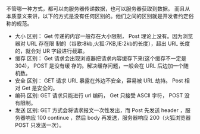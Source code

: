 不管哪一种方式，都可以向服务器传递数据，也可以服务器获取到数据。 而且从本质意义来讲，以下的方式是没有任何区别的。他们之间的区别就是开发者约定俗称的规范。

- 大小 区别： Get 传递的内容一般存在大小限制， Post 理论上没有。因为浏览器对 URL 存在限 制的（谷歌:8kb,火狐:7KB,IE:2kb的长度），超出 URL 长度的，就会对 UR 字段进行截取。 
- 缓存 区别： Get 请求会出现浏览器把请求内容缓存下来(这个缓存不一定是304)， POST 是没有缓 存的。解决缓存问题，一般会在 URL 后边加一个随机数。 
- 安全 区别： GET 请求 URL 暴露在外边不安全，容易被 URL 劫持。 Post 相对 Get 是安全的。 
- 编码 区别: GET 请求只能进行 url 编码， Get 只接受 ASCll 字符， POST 没有限制。 
- 发送 区别: GET 方式会将请求报文一次性发出，而 Post 先发送 header ，服务器响应 100 continue ，然后 body 再发送，服务器响应 200（火狐浏览器 POST 只发送一次）。


